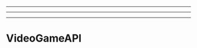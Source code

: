 ---------------------------------------------------
----------------------------------------------------------------------------------------------------
-------------------------------------------------------
# VideoGameAPI
